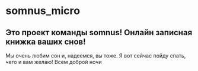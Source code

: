# somnus_micro
## Это проект команды somnus! Онлайн записная книжка ваших снов! 
Мы очень любим сон и, надеемся, вы тоже. Я вот сейчас пойду спать, чего и вам желаю! Всем доброй ночи
